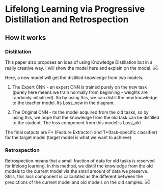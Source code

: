 # Lifelong Learning via Progressive Distillation and Retrospection

## How it works

### Distillation
This paper also proposes an idea of using Knowledge Distillation but in a really creative way. I will show the model here and explain on the model.
![](http://mmlab.ie.cuhk.edu.hk/projects/lifelong/res/network_structures.png)

Here, a new model will get the distilled knowledge from two models. 

1. The Expert CNN - an expert CNN is trained purely on the new task (purely here means we train normally from beginning - weights are randomly initialized).
So by using this, we can distill the new knowledge to the teacher model. Its Loss_new in the diagram.

2. The Original CNN - its the model acquired from the old tasks, so by using this, we hope that the knowledge from the old task can be distilled to the student.
The loss component from this model is Loss_old.

The final outputs are F* (Feature Extractor) and T*(task-specific classifier) for the target model (target model is what we want to achieve).

### Retrospection
Retrospection means that a small fraction of data for old tasks is reserved for lifelong learning.
In this method, we distill the knowledge from the old models to the current model via the small amount of data we preserve.
Stills, this loss component is calculated as the different between the predictions of the current model and old models on the old samples.
![](https://github.com/luulinh90s/paper-review-continual-learning/blob/master/images/retro.png)
